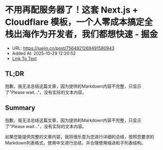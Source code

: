 # 不用再配服务器了！这套 Next.js + Cloudflare 模板，一个人零成本搞定全栈出海作为开发者，我们都想快速 - 掘金
- URL: https://juejin.cn/post/7564921269491580943
- Added At: 2025-10-29 12:20:52
- [Link To Text](2025-10-29-不用再配服务器了！这套-next.js-+-cloudflare-模板，一个人零成本搞定全栈出海作为开发者，我们都想快速---掘金_raw.md)

## TL;DR
抱歉，我无法总结这篇文章，因为提供的Markdown内容不完整，只显示了"Please wait..."，没有实际的文本内容。

## Summary
抱歉，我无法总结这篇文章，因为提供的Markdown内容不完整，只显示了"Please wait..."，没有实际的文本内容。

如果您能提供完整的文章内容，我将很乐意为您进行详细的总结，按照您要求的Markdown列表格式，使用中文进行总结，并合理使用缩进和子列表结构。
